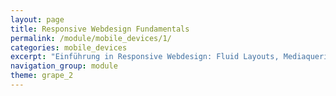 ```yaml
---
layout: page
title: Responsive Webdesign Fundamentals
permalink: /module/mobile_devices/1/
categories: mobile_devices
excerpt: "Einführung in Responsive Webdesign: Fluid Layouts, Mediaqueries & Breakpoints."
navigation_group: module
theme: grape_2
---
```


